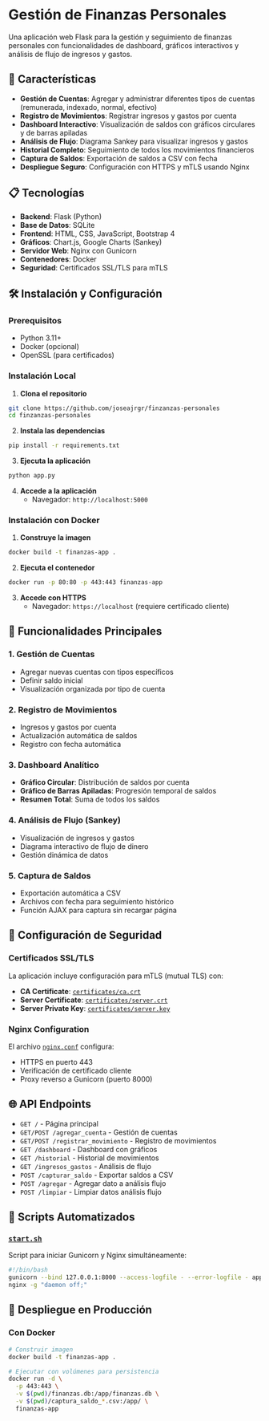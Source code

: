 # Gestión de Finanzas Personales

Una aplicación web Flask para la gestión y seguimiento de finanzas personales con funcionalidades de dashboard, gráficos interactivos y análisis de flujo de ingresos y gastos.

## 🚀 Características

- **Gestión de Cuentas**: Agregar y administrar diferentes tipos de cuentas (remunerada, indexado, normal, efectivo)
- **Registro de Movimientos**: Registrar ingresos y gastos por cuenta
- **Dashboard Interactivo**: Visualización de saldos con gráficos circulares y de barras apiladas
- **Análisis de Flujo**: Diagrama Sankey para visualizar ingresos y gastos
- **Historial Completo**: Seguimiento de todos los movimientos financieros
- **Captura de Saldos**: Exportación de saldos a CSV con fecha
- **Despliegue Seguro**: Configuración con HTTPS y mTLS usando Nginx

## 📋 Tecnologías

- **Backend**: Flask (Python)
- **Base de Datos**: SQLite
- **Frontend**: HTML, CSS, JavaScript, Bootstrap 4
- **Gráficos**: Chart.js, Google Charts (Sankey)
- **Servidor Web**: Nginx con Gunicorn
- **Contenedores**: Docker
- **Seguridad**: Certificados SSL/TLS para mTLS

## 🛠️ Instalación y Configuración

### Prerequisitos

- Python 3.11+
- Docker (opcional)
- OpenSSL (para certificados)

### Instalación Local

1. **Clona el repositorio**
```bash
git clone https://github.com/joseajrgr/finzanzas-personales
cd finzanzas-personales
```

2. **Instala las dependencias**
```bash
pip install -r requirements.txt
```

3. **Ejecuta la aplicación**
```bash
python app.py
```

4. **Accede a la aplicación**
   - Navegador: `http://localhost:5000`

### Instalación con Docker

1. **Construye la imagen**
```bash
docker build -t finanzas-app .
```

2. **Ejecuta el contenedor**
```bash
docker run -p 80:80 -p 443:443 finanzas-app
```

3. **Accede con HTTPS**
   - Navegador: `https://localhost` (requiere certificado cliente)


## 🎯 Funcionalidades Principales

### 1. Gestión de Cuentas
- Agregar nuevas cuentas con tipos específicos
- Definir saldo inicial
- Visualización organizada por tipo de cuenta

### 2. Registro de Movimientos
- Ingresos y gastos por cuenta
- Actualización automática de saldos
- Registro con fecha automática

### 3. Dashboard Analítico
- **Gráfico Circular**: Distribución de saldos por cuenta
- **Gráfico de Barras Apiladas**: Progresión temporal de saldos
- **Resumen Total**: Suma de todos los saldos

### 4. Análisis de Flujo (Sankey)
- Visualización de ingresos y gastos
- Diagrama interactivo de flujo de dinero
- Gestión dinámica de datos

### 5. Captura de Saldos
- Exportación automática a CSV
- Archivos con fecha para seguimiento histórico
- Función AJAX para captura sin recargar página

## 🔧 Configuración de Seguridad

### Certificados SSL/TLS

La aplicación incluye configuración para mTLS (mutual TLS) con:

- **CA Certificate**: [`certificates/ca.crt`](certificates/ca.crt)
- **Server Certificate**: [`certificates/server.crt`](certificates/server.crt)
- **Server Private Key**: [`certificates/server.key`](certificates/server.key)

### Nginx Configuration

El archivo [`nginx.conf`](nginx.conf) configura:
- HTTPS en puerto 443
- Verificación de certificado cliente
- Proxy reverso a Gunicorn (puerto 8000)


## 🌐 API Endpoints

- `GET /` - Página principal
- `GET/POST /agregar_cuenta` - Gestión de cuentas
- `GET/POST /registrar_movimiento` - Registro de movimientos
- `GET /dashboard` - Dashboard con gráficos
- `GET /historial` - Historial de movimientos
- `GET /ingresos_gastos` - Análisis de flujo
- `POST /capturar_saldo` - Exportar saldos a CSV
- `POST /agregar` - Agregar dato a análisis flujo
- `POST /limpiar` - Limpiar datos análisis flujo

## 🔄 Scripts Automatizados

### [`start.sh`](start.sh)
Script para iniciar Gunicorn y Nginx simultáneamente:
```bash
#!/bin/bash
gunicorn --bind 127.0.0.1:8000 --access-logfile - --error-logfile - app:app &
nginx -g "daemon off;"
```


## 🚀 Despliegue en Producción

### Con Docker
```bash
# Construir imagen
docker build -t finanzas-app .

# Ejecutar con volúmenes para persistencia
docker run -d \
  -p 443:443 \
  -v $(pwd)/finanzas.db:/app/finanzas.db \
  -v $(pwd)/captura_saldo_*.csv:/app/ \
  finanzas-app
```
